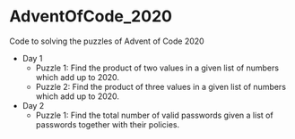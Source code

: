 # AdventOfCode_2020
Code to solving the puzzles of Advent of Code 2020

- Day 1  
    - Puzzle 1: Find the product of two values in a given list of numbers which add up to 2020.  
    - Puzzle 2: Find the product of three values in a given list of numbers which add up to 2020.  
- Day 2
    - Puzzle 1: Find the total number of valid passwords given a list of passwords together with their policies.  
